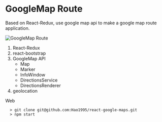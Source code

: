 # GoogleMap Route
Based on React-Redux, use google map api to make a google map route application.

![GoogleMap Route](https://github.com/Hao1995/react-google-maps/blob/master/google-maps.gif "GoogleMap Route")

1. React-Redux
2. react-bootstrap
3. GoogleMap API
   - Map
   - Marker
   - InfoWindow
   - DirectionsService
   - DirectionsRenderer
3. geolocation

Web
```
  > git clone git@github.com:Hao1995/react-google-maps.git
  > npm start
```